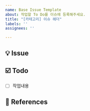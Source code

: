```yaml
---
name: Base Issue Template
about: 작업할 To Do를 이슈에 등록해주세요.
title: "[카테고리] 이슈 헤더"
labels: ''
assignees: ''

--- 
```


## 💡 Issue
<!-- 이슈에 대한 내용을 설명해주세요. -->

## ☑️  Todo
- [ ] 작업내용
<!-- 해야할 일들을 적어주세요. --> 

## 📕 References

<!-- 참고할만한 Reference가 있다면 등록해주세요.--> 
